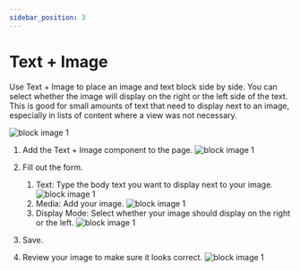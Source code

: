 ```yaml
---
sidebar_position: 3
---
```


# Text + Image

Use Text + Image to place an image and text block side by side. You can select whether the image will display on the right or the left side of the text. This is good for small amounts of text that need to display next to an image, especially in lists of content where a view was not necessary.

![block image 1](/img/text-plus-image-1.png)

1. Add the Text + Image component to the page.
![block image 1](/img/text-plus-image-2.png)

1. Fill out the form.

   1. Text: Type the body text you want to display next to your image.
   ![block image 1](/img/text-plus-image-3.png)
   1. Media: Add your image.
   ![block image 1](/img/text-plus-image-4.png)
   1. Display Mode: Select whether your image should display on the right or the left.
   ![block image 1](/img/text-plus-image-5.png)

1. Save.

1. Review your image to make sure it looks correct. 
![block image 1](/img/text-plus-image-6.png)
